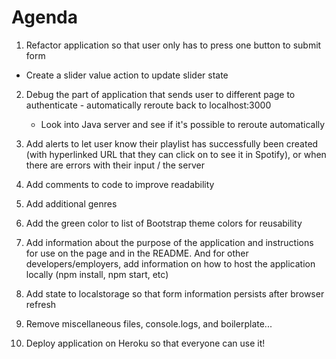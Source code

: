 # Agenda

1. Refactor application so that user only has to press one button to submit form

- Create a slider value action to update slider state

2. Debug the part of application that sends user to different page to
   authenticate - automatically reroute back to localhost:3000

   - Look into Java server and see if it's possible to reroute automatically

3. Add alerts to let user know their playlist has successfully been created
   (with hyperlinked URL that they can click on to see it in Spotify), or when
   there are errors with their input / the server

4. Add comments to code to improve readability

5. Add additional genres

6. Add the green color to list of Bootstrap theme colors for reusability

7. Add information about the purpose of the application and instructions for use
   on the page and in the README. And for other developers/employers, add
   information on how to host the application locally (npm install, npm start,
   etc)

8. Add state to localstorage so that form information persists after browser
   refresh

9. Remove miscellaneous files, console.logs, and boilerplate...

10. Deploy application on Heroku so that everyone can use it!
